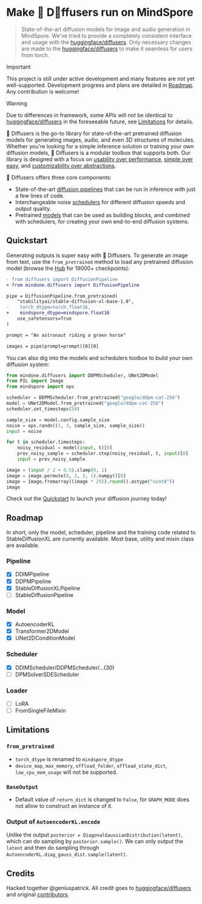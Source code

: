 <!---
Copyright 2022 - The HuggingFace Team. All rights reserved.
Hacked together by / Copyright 2024 Genius Patrick @ MindSpore Team.

Licensed under the Apache License, Version 2.0 (the "License");
you may not use this file except in compliance with the License.
You may obtain a copy of the License at

    http://www.apache.org/licenses/LICENSE-2.0

Unless required by applicable law or agreed to in writing, software
distributed under the License is distributed on an "AS IS" BASIS,
WITHOUT WARRANTIES OR CONDITIONS OF ANY KIND, either express or implied.
See the License for the specific language governing permissions and
limitations under the License.
-->

# Make 🤗 D🧨ffusers run on MindSpore

> State-of-the-art diffusion models for image and audio generation in MindSpore.
> We've tried to provide a completely consistent interface and usage with the [huggingface/diffusers](https://github.com/huggingface/diffusers).
> Only necessary changes are made to the [huggingface/diffusers](https://github.com/huggingface/diffusers) to make it seamless for users from torch.

> [!IMPORTANT]
> This project is still under active development and many features are not yet well-supported.
> Development progress and plans are detailed in [Roadmap](#Roadmap).
> Any contribution is welcome!

> [!WARNING]
> Due to differences in framework, some APIs will not be identical to [huggingface/diffusers](https://github.com/huggingface/diffusers) in the foreseeable future, see [Limitations](#Limitations) for details.

🤗 Diffusers is the go-to library for state-of-the-art pretrained diffusion models for generating images, audio, and even 3D structures of molecules. Whether you're looking for a simple inference solution or training your own diffusion models, 🤗 Diffusers is a modular toolbox that supports both. Our library is designed with a focus on [usability over performance](https://huggingface.co/docs/diffusers/conceptual/philosophy#usability-over-performance), [simple over easy](https://huggingface.co/docs/diffusers/conceptual/philosophy#simple-over-easy), and [customizability over abstractions](https://huggingface.co/docs/diffusers/conceptual/philosophy#tweakable-contributorfriendly-over-abstraction).

🤗 Diffusers offers three core components:

- State-of-the-art [diffusion pipelines](https://huggingface.co/docs/diffusers/api/pipelines/overview) that can be run in inference with just a few lines of code.
- Interchangeable noise [schedulers](https://huggingface.co/docs/diffusers/api/schedulers/overview) for different diffusion speeds and output quality.
- Pretrained [models](https://huggingface.co/docs/diffusers/api/models/overview) that can be used as building blocks, and combined with schedulers, for creating your own end-to-end diffusion systems.

## Quickstart

Generating outputs is super easy with 🤗 Diffusers. To generate an image from text, use the `from_pretrained` method to load any pretrained diffusion model (browse the [Hub](https://huggingface.co/models?library=diffusers&sort=downloads) for 19000+ checkpoints):

```diff
- from diffusers import DiffusionPipeline
+ from mindone.diffusers import DiffusionPipeline

pipe = DiffusionPipeline.from_pretrained(
    "stabilityai/stable-diffusion-xl-base-1.0",
-    torch_dtype=torch.float16,
+    mindspore_dtype=mindspore.float16
    use_safetensors=True
)

prompt = "An astronaut riding a green horse"

images = pipe(prompt=prompt)[0][0]
```

You can also dig into the models and schedulers toolbox to build your own diffusion system:

```python
from mindone.diffusers import DDPMScheduler, UNet2DModel
from PIL import Image
from mindspore import ops

scheduler = DDPMScheduler.from_pretrained("google/ddpm-cat-256")
model = UNet2DModel.from_pretrained("google/ddpm-cat-256")
scheduler.set_timesteps(50)

sample_size = model.config.sample_size
noise = ops.randn((1, 3, sample_size, sample_size))
input = noise

for t in scheduler.timesteps:
    noisy_residual = model(input, t)[0]
    prev_noisy_sample = scheduler.step(noisy_residual, t, input)[0]
    input = prev_noisy_sample

image = (input / 2 + 0.5).clamp(0, 1)
image = image.permute(0, 2, 3, 1).numpy()[0]
image = Image.fromarray((image * 255).round().astype("uint8"))
image
```

Check out the [Quickstart](https://huggingface.co/docs/diffusers/quicktour) to launch your diffusion journey today!

## Roadmap

In short, only the model, scheduler, pipeline and the training code related to StableDiffusionXL are currently available.
Most base, utility and mixin class are available.

### Pipeline
- [x] DDIMPipeline
- [x] DDPMPipeline
- [x] StableDiffusionXLPipeline
- [ ] StableDiffusionPipeline

### Model
- [x] AutoencoderKL
- [x] Transformer2DModel
- [x] UNet2DConditionModel

### Scheduler
- [x] DDIMScheduler/DDPMScheduler/...(30)
- [ ] DPMSolverSDEScheduler

### Loader
- [ ] LoRA
- [ ] FromSingleFileMixin

## Limitations

### `from_pretrained`
- `torch_dtype` is renamed to `mindspore_dtype`
- `device_map`, `max_memory`, `offload_folder`, `offload_state_dict`, `low_cpu_mem_usage` will not be supported.

### `BaseOutput`

- Default value of `return_dict` is changed to `False`, for `GRAPH_MODE` does not allow to construct an instance of it.

### Output of `AutoencoderKL.encode`

Unlike the output `posterior = DiagonalGaussianDistribution(latent)`, which can do sampling by `posterior.sample()`.
We can only output the `latent` and then do sampling through `AutoencoderKL.diag_gauss_dist.sample(latent)`.

## Credits

Hacked together @geniuspatrick.
All credit goes to [huggingface/diffusers](https://github.com/huggingface/diffusers) and original [contributors](https://github.com/huggingface/diffusers#credits).
